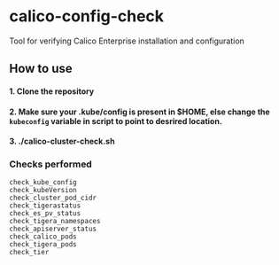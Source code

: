 # calico-config-check
Tool for verifying Calico Enterprise installation and configuration

## How to use

#### 1. Clone the repository
#### 2. Make sure your .kube/config is present in $HOME, else change the `kubeconfig` variable in script to point to desrired location.
#### 3. ./calico-cluster-check.sh

### Checks performed

```
check_kube_config
check_kubeVersion
check_cluster_pod_cidr
check_tigerastatus
check_es_pv_status
check_tigera_namespaces
check_apiserver_status
check_calico_pods
check_tigera_pods
check_tier
```
